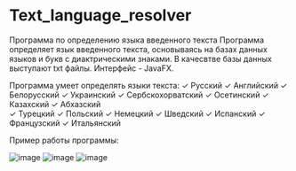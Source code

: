 # Text_language_resolver
Программа по определению языка введенного текста
Программа определяет язык введенного текста, основываясь на базах данных языков и букв с диактрическими знаками. 
В качесвтве базы данных выступают txt файлы. Интерфейс - JavaFX.

Программа умеет определять языки текста:
✓	Русский
✓	Английский
✓	Белорусский
✓	Украинский
✓	Сербскохорватский
✓	Осетинский
✓	Казахский
✓	Абхазский	
✓	Турецкий
✓	Польский
✓	Немецкий
✓	Шведский
✓	Испанский
✓	Французский
✓	Итальянский

Пример работы программы:

![image](https://user-images.githubusercontent.com/86118929/167634098-1c6a8817-b781-4ef6-b3ab-f83d0ad7e119.png)
![image](https://user-images.githubusercontent.com/86118929/167634132-f070d0a9-35a7-494a-875a-9aa09b0b15a8.png)
![image](https://user-images.githubusercontent.com/86118929/167634182-7c43153d-d57f-4347-81b9-5bb69ed9ee11.png)




